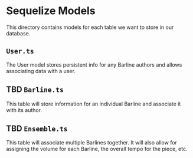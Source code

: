 # Sequelize Models

This directory contains models for each table we want to store in our database. 

## `User.ts`

The User model stores persistent info for any Barline authors and allows associating data with a user.

## TBD `Barline.ts`

This table will store information for an individual Barline and associate it with its author. 

## TBD `Ensemble.ts`

This table will associate multiple Barlines together. It will also allow for assigning the volume for each Barline, the overall tempo for the piece, etc.